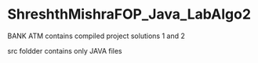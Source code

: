 # ShreshthMishraFOP_Java_LabAlgo2


BANK ATM contains compiled project solutions 1 and 2 

src foldder contains only JAVA files 

